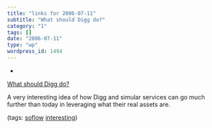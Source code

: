 ```yaml
---
title: "links for 2006-07-11"
subtitle: "What should Digg do?"
category: "1"
tags: []
date: "2006-07-11"
type: "wp"
wordpress_id: 1494
---
```

- 
[What should Digg do?](http://sethgodin.typepad.com/seths_blog/2006/07/what_should_dig.html)

A very interesting idea of how Digg and simular services can go much further than today in leveraging what their real assets are.

(tags: [soflow](http://del.icio.us/pitosalas/soflow) [interesting](http://del.icio.us/pitosalas/interesting))